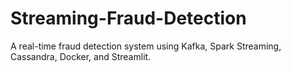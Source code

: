 # Streaming-Fraud-Detection
A real-time fraud detection system using Kafka, Spark Streaming, Cassandra, Docker, and Streamlit.
